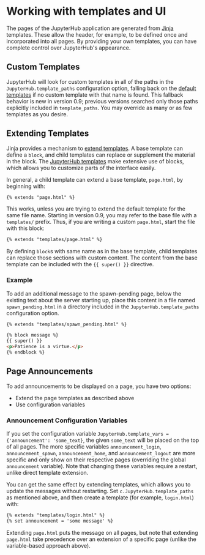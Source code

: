 # Working with templates and UI

The pages of the JupyterHub application are generated from
[Jinja](http://jinja.pocoo.org/) templates.  These allow the header, for
example, to be defined once and incorporated into all pages.  By providing
your own templates, you can have complete control over JupyterHub's
appearance.

## Custom Templates

JupyterHub will look for custom templates in all of the paths in the
`JupyterHub.template_paths` configuration option, falling back on the
[default templates](https://github.com/jupyterhub/jupyterhub/tree/master/share/jupyterhub/templates)
if no custom template with that name is found. This fallback
behavior is new in version 0.9; previous versions searched only those paths
explicitly included in `template_paths`. You may override as many
or as few templates as you desire.

## Extending Templates

Jinja provides a mechanism to [extend templates](http://jinja.pocoo.org/docs/2.10/templates/#template-inheritance).
A base template can define a `block`, and child templates can replace or
supplement the material in the block.  The 
[JupyterHub templates](https://github.com/jupyterhub/jupyterhub/tree/master/share/jupyterhub/templates)
make extensive use of blocks, which allows you to customize parts of the
interface easily.

In general, a child template can extend a base template, `page.html`, by beginning with:

```html
{% extends "page.html" %}
```

This works, unless you are trying to extend the default template for the same
file name.  Starting in version 0.9, you may refer to the base file with a
`templates/` prefix.  Thus, if you are writing a custom `page.html`, start the
file with this block:

```html
{% extends "templates/page.html" %}
```

By defining `block`s with same name as in the base template, child templates
can replace those sections with custom content.  The content from the base
template can be included with the `{{ super() }}` directive.

### Example

To add an additional message to the spawn-pending page, below the existing
text about the server starting up, place this content in a file named
`spawn_pending.html` in a directory included in the
`JupyterHub.template_paths` configuration option.

```html
{% extends "templates/spawn_pending.html" %}

{% block message %}
{{ super() }}
<p>Patience is a virtue.</p>
{% endblock %}
```

## Page Announcements

To add announcements to be displayed on a page, you have two options:

- Extend the page templates as described above
- Use configuration variables

### Announcement Configuration Variables

If you set the configuration variable `JupyterHub.template_vars =
{'announcement': 'some_text}`, the given `some_text` will be placed on
the top of all pages.  The more specific variables
`announcement_login`, `announcement_spawn`, `announcement_home`, and
`announcement_logout` are more specific and only show on their
respective pages (overriding the global `announcement` variable).
Note that changing these variables require a restart, unlike direct
template extension.

You can get the same effect by extending templates, which allows you
to update the messages without restarting.  Set
`c.JupyterHub.template_paths` as mentioned above, and then create a
template (for example, `login.html`) with:

```html
{% extends "templates/login.html" %}
{% set announcement = 'some message' %}
```

Extending `page.html` puts the message on all pages, but note that
extending `page.html` take precedence over an extension of a specific
page (unlike the variable-based approach above).
